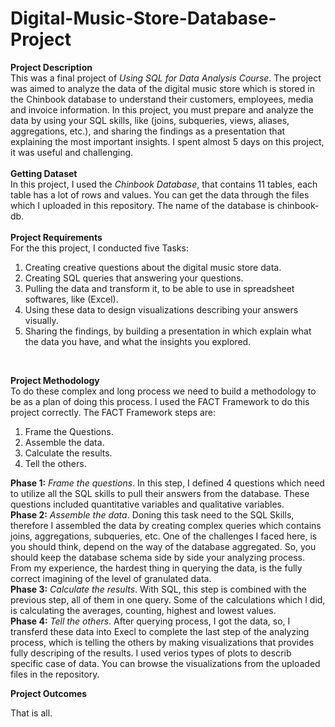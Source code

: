 # Digital-Music-Store-Database-Project
**Project Description** <br/>
This was a final project of _Using SQL for Data Analysis Course_. The project was aimed to analyze the data of the digital music store which is stored in the Chinbook database to understand their customers, employees, media and invoice information. In this project, you must prepare and analyze the data by using your SQL skills, like (joins, subqueries, views, aliases, aggregations, etc.), and sharing the findings as a presentation that explaining the most important insights. I spent almost 5 days on this project, it was useful and challenging. <br/>
<br/>
**Getting Dataset** <br/>
In this project, I used the _Chinbook Database_, that contains 11 tables, each table has a lot of rows and values. You can get the data through the files which I uploaded in this repository. The name of the database is chinbook-db. <br/>
<br/>
**Project Requirements** <br/>
For the this project, I conducted five Tasks: <br/>
1. Creating creative questions about the digital music store data. <br/>
2. Creating SQL queries that answering your questions. <br/>
3. Pulling the data and transform it, to be able to use in spreadsheet softwares, like (Excel). 
4. Using these data to design visualizations describing your answers visually. <br/>
5. Sharing the findings, by building a presentation in which explain what the data you have, and what the insights you explored. <br/>
<br/>

**Project Methodology** <br/> 
To do these complex and long process we need to build a methodology to be as a plan of doing this process. I used the FACT Framework to do this project correctly. The FACT Framework steps are: <br/>
1. Frame the Questions. <br/>
2. Assemble the data. <br/>
3. Calculate the results. <br/>
4. Tell the others. <br/>

**Phase 1:** _Frame the questions_. In this step, I defined 4 questions which need to utilize all the SQL skills to pull their answers from the database. These questions included quantitative variables and qualitative variables. <br/>
**Phase 2:** _Assemble the data_. Doning this task need to the SQL Skills, therefore I assembled the data by creating complex queries which contains joins, aggregations, subqueries, etc. One of the challenges I faced here, is you should think, depend on the way of the database aggregated. So, you should keep the database schema side by side your analyzing process. From my experience, the hardest thing in querying the data, is the fully correct imagining of the level of granulated data. <br/>
**Phase 3:** _Calculate the results_. With SQL, this step is combined with the previous step, all of them in one query. Some of the calculations which I did, is calculating the averages, counting, highest and lowest values. <br/> 
**Phase 4:** _Tell the others_. After querying process, I got the data, so, I transferd these data into Execl to complete the last step of the analyzing process, which is telling the others by making visualizations that provides fully descriping of the results. I used verios types of plots to describ specific case of data. You can browse the visualizations from the uploaded files in the repository. <br/>


**Project Outcomes**


That is all.
